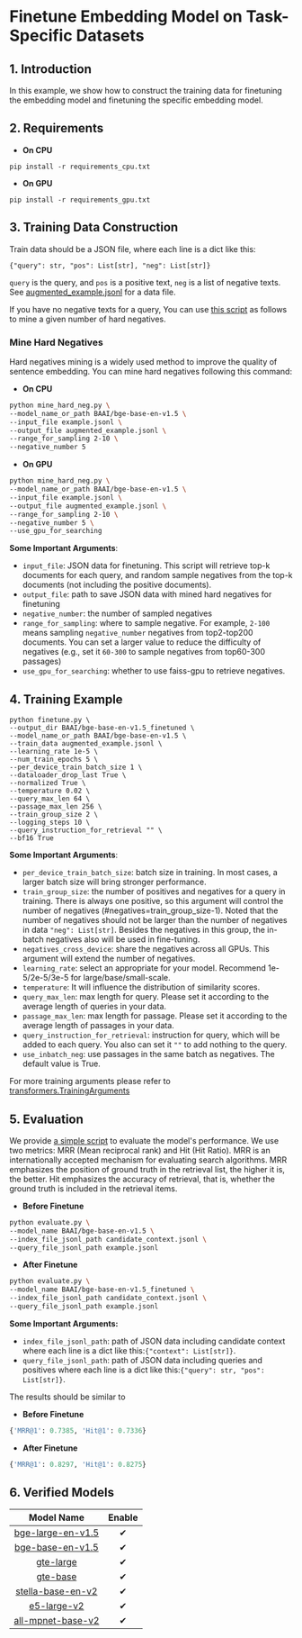 # Finetune Embedding Model on Task-Specific Datasets

## 1. Introduction
In this example, we show how to construct the training data for finetuning the embedding model and finetuning the specific embedding model.

## 2. Requirements
* **On CPU**
```
pip install -r requirements_cpu.txt
```

* **On GPU**
```
pip install -r requirements_gpu.txt
```
 

## 3. Training Data Construction
Train data should be a JSON file, where each line is a dict like this:

```
{"query": str, "pos": List[str], "neg": List[str]}
```

`query` is the query, and `pos` is a positive text, `neg` is a list of negative texts.
See [augmented_example.jsonl](https://github.com/intel/intel-extension-for-transformers/blob/master/intel_extension_for_transformers/neural_chat/tools/embedding_finetune/augmented_example.jsonl) for a data file.

If you have no negative texts for a query, You can use [this script](https://github.com/intel/intel-extension-for-transformers/blob/master/intel_extension_for_transformers/neural_chat/tools/embedding_finetune/mine_hard_neg.py) as follows to mine a given number of hard negatives.

### Mine Hard Negatives

Hard negatives mining is a widely used method to improve the quality of sentence embedding. 
You can mine hard negatives following this command:
* **On CPU**
```bash
python mine_hard_neg.py \
--model_name_or_path BAAI/bge-base-en-v1.5 \
--input_file example.jsonl \
--output_file augmented_example.jsonl \
--range_for_sampling 2-10 \
--negative_number 5
```
* **On GPU**
```bash
python mine_hard_neg.py \
--model_name_or_path BAAI/bge-base-en-v1.5 \
--input_file example.jsonl \
--output_file augmented_example.jsonl \
--range_for_sampling 2-10 \
--negative_number 5 \
--use_gpu_for_searching 
```

**Some Important Arguments**:
- `input_file`: JSON data for finetuning. This script will retrieve top-k documents for each query, 
and random sample negatives from the top-k documents (not including the positive documents).
- `output_file`: path to save JSON data with mined hard negatives for finetuning
- `negative_number`: the number of sampled negatives 
- `range_for_sampling`: where to sample negative. For example, `2-100` means sampling `negative_number` negatives from top2-top200 documents. You can set a larger value to reduce the difficulty of negatives (e.g., set it `60-300` to sample negatives from top60-300 passages)
- `use_gpu_for_searching`: whether to use faiss-gpu to retrieve negatives.


## 4. Training Example
```
python finetune.py \
--output_dir BAAI/bge-base-en-v1.5_finetuned \
--model_name_or_path BAAI/bge-base-en-v1.5 \
--train_data augmented_example.jsonl \
--learning_rate 1e-5 \
--num_train_epochs 5 \
--per_device_train_batch_size 1 \
--dataloader_drop_last True \
--normalized True \
--temperature 0.02 \
--query_max_len 64 \
--passage_max_len 256 \
--train_group_size 2 \
--logging_steps 10 \
--query_instruction_for_retrieval "" \
--bf16 True
```

**Some Important Arguments**:
- `per_device_train_batch_size`: batch size in training. In most cases, a larger batch size will bring stronger performance. 
- `train_group_size`: the number of positives and negatives for a query in training.
There is always one positive, so this argument will control the number of negatives (#negatives=train_group_size-1).
Noted that the number of negatives should not be larger than the number of negatives in data `"neg": List[str]`.
Besides the negatives in this group, the in-batch negatives also will be used in fine-tuning.
- `negatives_cross_device`: share the negatives across all GPUs. This argument will extend the number of negatives.
- `learning_rate`: select an appropriate for your model. Recommend 1e-5/2e-5/3e-5 for large/base/small-scale. 
- `temperature`: It will influence the distribution of similarity scores.
- `query_max_len`: max length for query. Please set it according to the average length of queries in your data.
- `passage_max_len`: max length for passage. Please set it according to the average length of passages in your data.
- `query_instruction_for_retrieval`: instruction for query, which will be added to each query. You also can set it `""` to add nothing to the query.
- `use_inbatch_neg`: use passages in the same batch as negatives. The default value is True. 

For more training arguments please refer to [transformers.TrainingArguments](https://huggingface.co/docs/transformers/main_classes/trainer#transformers.TrainingArguments)


## 5. Evaluation
We provide [a simple script](https://github.com/intel/intel-extension-for-transformers/blob/master/intel_extension_for_transformers/neural_chat/tools/embedding_finetune/evaluate.py) to evaluate the model's performance. We use two metrics: MRR (Mean reciprocal rank) and Hit (Hit Ratio). MRR is an internationally accepted mechanism for evaluating search algorithms. MRR emphasizes the position of ground truth in the retrieval list, the higher it is, the better. Hit emphasizes the accuracy of retrieval, that is, whether the ground truth is included in the retrieval items.

* **Before Finetune**
```bash
python evaluate.py \
--model_name BAAI/bge-base-en-v1.5 \
--index_file_jsonl_path candidate_context.jsonl \
--query_file_jsonl_path example.jsonl
```
* **After Finetune**
```bash
python evaluate.py \
--model_name BAAI/bge-base-en-v1.5_finetuned \
--index_file_jsonl_path candidate_context.jsonl \
--query_file_jsonl_path example.jsonl
```
**Some Important Arguments:**
- `index_file_jsonl_path`: path of JSON data including candidate context where each line is a dict like this:```{"context": List[str]}```.
- `query_file_jsonl_path`: path of JSON data including queries and positives where each line is a dict like this:```{"query": str, "pos": List[str]}```.

The results should be similar to
* **Before Finetune**
```python
{'MRR@1': 0.7385, 'Hit@1': 0.7336}
```
* **After Finetune**
```python
{'MRR@1': 0.8297, 'Hit@1': 0.8275}
```
## 6. Verified Models
|  Model Name   | Enable  |
|  :----:  | :----:  |
| [bge-large-en-v1.5](https://huggingface.co/BAAI/bge-large-en-v1.5)  | ✔ |
| [bge-base-en-v1.5](https://huggingface.co/BAAI/bge-base-en-v1.5)  | ✔ |
| [gte-large](https://huggingface.co/thenlper/gte-large)  | ✔ |
| [gte-base](https://huggingface.co/thenlper/gte-base)  | ✔ |
| [stella-base-en-v2](https://huggingface.co/infgrad/stella-base-en-v2)  | ✔ |
| [e5-large-v2](https://huggingface.co/intfloat/e5-large-v2)  | ✔ |
| [all-mpnet-base-v2](https://huggingface.co/sentence-transformers/all-mpnet-base-v2)  | ✔ |
